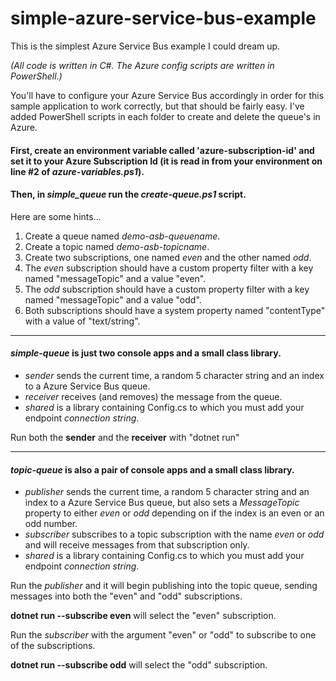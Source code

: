 # simple-azure-service-bus-example
This is the simplest Azure Service Bus example I could dream up.

_(All code is written in C#.  The Azure config scripts are written in PowerShell.)_

You'll have to configure your Azure Service Bus accordingly in order for this sample application to work correctly, but that should be fairly easy.  I've added PowerShell scripts in each folder to create and delete the queue's in Azure.

#### First, create an environment variable called 'azure-subscription-id' and set it to your Azure Subscription Id (it is read in from your environment on line #2 of _azure-variables.ps1_).
#### Then, in _simple_queue_ run the _create-queue.ps1_ script.

Here are some hints...

1. Create a queue named *demo-asb-queuename*.
2. Create a topic named *demo-asb-topicname*.
3. Create two subscriptions, one named *even* and the other named *odd*.
4. The *even* subscription should have a custom property filter with a key named "messageTopic" and a value "even".
5. The *odd* subscription should have a custom property filter with a key named "messageTopic" and a value "odd".
6. Both subscriptions should have a system property named "contentType" with a value of "text/string".

---

#### *simple-queue* is just two console apps and a small class library.
- *sender* sends the current time, a random 5 character string and an index to a Azure Service Bus queue.
- *receiver* receives (and removes) the message from the queue.
- *shared* is a library containing Config.cs to which you must add your endpoint _connection string_.

Run both the **sender** and the **receiver** with "dotnet run"

---

#### *topic-queue* is also a pair of console apps and a small class library.
- *publisher* sends the current time, a random 5 character string and an index to a Azure Service Bus queue, but also sets a _MessageTopic_ property to either _even_ or _odd_ depending on if the index is an even or an odd number.
- *subscriber* subscribes to a topic subscription with the name _even_ or _odd_ and will receive messages from that subscription only.
- *shared* is a library containing Config.cs to which you must add your endpoint _connection string_.

Run the *publisher* and it will begin publishing into the topic queue, sending messages into both the "even" and "odd" subscriptions.

**dotnet run --subscribe even** will select the "even" subscription.

Run the *subscriber* with the argument "even" or "odd" to subscribe to one of the subscriptions.

**dotnet run --subscribe odd** will select the "odd" subscription.



